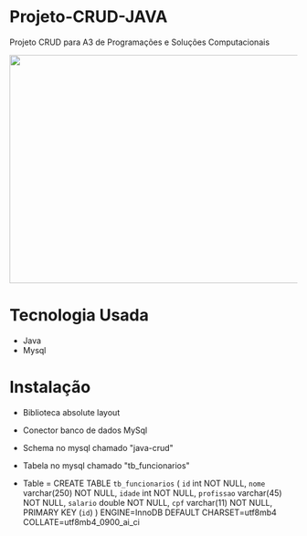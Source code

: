 # Projeto-CRUD-JAVA

Projeto CRUD para A3 de Programações e Soluções Computacionais

<div align='center'>
<img src="https://user-images.githubusercontent.com/105545187/173220821-1583d618-7cbf-4ba1-b6da-cc0d79370198.png" width='900px' height='400px'>
</div>

# Tecnologia Usada

- Java
- Mysql

# Instalação

- Biblioteca absolute layout
- Conector banco de dados MySql
- Schema no mysql chamado "java-crud"
- Tabela no mysql chamado "tb_funcionarios"

- Table = CREATE TABLE `tb_funcionarios` (
  `id` int NOT NULL,
  `nome` varchar(250) NOT NULL,
  `idade` int NOT NULL,
  `profissao` varchar(45) NOT NULL,
  `salario` double NOT NULL,
  `cpf` varchar(11) NOT NULL,
  PRIMARY KEY (`id`)
  ) ENGINE=InnoDB DEFAULT CHARSET=utf8mb4 COLLATE=utf8mb4_0900_ai_ci
